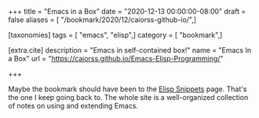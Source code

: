 +++
title = "Emacs in a Box"
date = "2020-12-13 00:00:00-08:00"
draft = false
aliases = [ "/bookmark/2020/12/caiorss-github-io/",]

[taxonomies]
tags = [ "emacs", "elisp",]
category = [ "bookmark",]

[extra.cite]
description = "Emacs in self-contained box!"
name = "Emacs In a Box"
url = "https://caiorss.github.io/Emacs-Elisp-Programming/"

+++

[Elisp Snippets]: https://caiorss.github.io/Emacs-Elisp-Programming/Elisp_Snippets.html

Maybe the bookmark should have been to the [Elisp Snippets][] page.
That's the one I keep going back to.
The whole site is a well-organized collection of notes on using and extending Emacs.